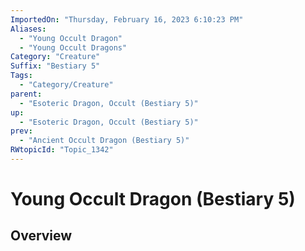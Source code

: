 ```yaml
---
ImportedOn: "Thursday, February 16, 2023 6:10:23 PM"
Aliases:
  - "Young Occult Dragon"
  - "Young Occult Dragons"
Category: "Creature"
Suffix: "Bestiary 5"
Tags:
  - "Category/Creature"
parent:
  - "Esoteric Dragon, Occult (Bestiary 5)"
up:
  - "Esoteric Dragon, Occult (Bestiary 5)"
prev:
  - "Ancient Occult Dragon (Bestiary 5)"
RWtopicId: "Topic_1342"
---
```

# Young Occult Dragon (Bestiary 5)
## Overview
